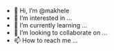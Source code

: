 - 👋 Hi, I’m @makhele
- 👀 I’m interested in ...
- 🌱 I’m currently learning ...
- 💞️ I’m looking to collaborate on ...
- 📫 How to reach me ...

<!---
makhele/makhele is a ✨ special ✨ repository because its `README.md` (this file) appears on your GitHub profile.
You can click the Preview link to take a look at your changes.
--->
